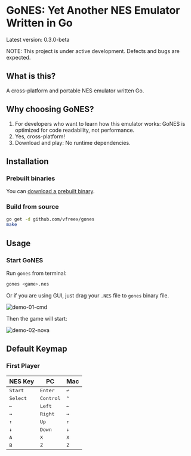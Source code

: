 # GoNES: Yet Another NES Emulator Written in Go

Latest version: 0.3.0-beta

NOTE: This project is under active development.
Defects and bugs are expected.

## What is this?

A cross-platform and portable NES emulator written Go.

## Why choosing GoNES?

1. For developers who want to learn how this emulator works:  GoNES is optimized for code readability, not performance.
2. Yes, cross-platform!
3. Download and play: No runtime dependencies.

## Installation

### Prebuilt binaries
You can [download a prebuilt binary](https://github.com/vfreex/gones/releases).

### Build from source
```sh
go get -d github.com/vfreex/gones
make
```

## Usage
### Start GoNES
Run `gones` from terminal:
```sh
gones <game>.nes
```

Or if you are using GUI, just drag your `.NES` file to `gones` binary file.

![demo-01-cmd](docs/assets/demo-01-cmd.gif)

Then the game will start:

![demo-02-nova](docs/assets/demo-02-nova.gif)

## Default Keymap
### First Player
| NES Key           | PC                 | Mac          |
|-------------------|--------------------|--------------|
| <kbd>Start</kbd>  | <kbd>Enter</kbd>   | <kbd>↩</kbd> |
| <kbd>Select</kbd> | <kbd>Control</kbd> | <kbd>⌃</kbd> |
| <kbd>←</kbd>      | <kbd>Left</kbd>    | <kbd>←</kbd> |
| <kbd>→</kbd>      | <kbd>Right</kbd>   | <kbd>→</kbd> |
| <kbd>↑</kbd>      | <kbd>Up</kbd>      | <kbd>↑</kbd> |
| <kbd>↓</kbd>      | <kbd>Down</kbd>    | <kbd>↓</kbd> |
| <kbd>A</kbd>      | <kbd>X</kbd>       | <kbd>X</kbd> |
| <kbd>B</kbd>      | <kbd>Z</kbd>       | <kbd>Z</kbd> |


